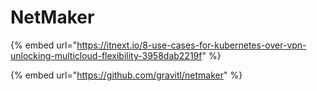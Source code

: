 # NetMaker

{% embed url="https://itnext.io/8-use-cases-for-kubernetes-over-vpn-unlocking-multicloud-flexibility-3958dab2219f" %}

{% embed url="https://github.com/gravitl/netmaker" %}
